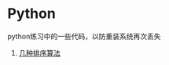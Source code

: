 # Python
python练习中的一些代码，以防重装系统再次丢失

1. [几种排序算法](https://github.com/lambdaplus/python/tree/master/Algorithm/sort)
